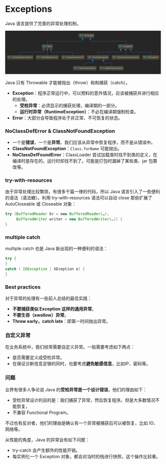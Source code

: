 # Exceptions

Java 语言提供了完善的异常处理机制。

![](../../.gitbook/assets/image%20%28157%29.png)

Java 只有 Throwable 才能被抛出（throw）和和捕获（catch）。

* **Exception**：程序正常运行中，可以预料的意外情况，应该被捕获并进行相应的处理。
  * **受检异常**：必须显示的捕获处理，编译期的一部分。
  * **运行时异常（RuntimeException）**：不必在编译期强制检查。
* **Error**：大部分会导致程序处于非正常、不可恢复的状态。

### NoClassDefError & ClassNotFoundException

* 一个是**错误**，一个是**异常**。我们应该从异常中恢复程序，而不是从错误中。
* **ClassNotFoundException**：`Class.forName` 可能抛出。
* **NoClassDefFoundError**：ClassLoader 尝试加载类时找不到类的定义，在编译时是存在的，运行时却找不到了。可能是打包时漏掉了某些类、jar 包篡改等。

### try-with-resources

由于异常处理比较繁琐，有很多千篇一律的代码，所以 Java 语言引入了一些便利的语法（语法糖）。利用 try-with-resources 语法可以自动 close 那些扩展了AutoCloseable 或 Closeable 对象：

```java
try (BufferedReader br = new BufferedReader(…);
     BufferedWriter writer = new BufferedWriter(…)) {
}
```

### multiple catch

multiple catch 也是 Java 新出现的一种便利的语法：

```java
try {
}
catch ( IOException | XEception e) {
} 

```

###  Best practices

对于异常的处理有一些前人总结的最佳实践：

* **不要捕获类似 Exception 这样的通用异常**。
* **不要生吞（swallow）异常**。
* **Throw early，catch late**：即第一时间抛出异常。

### 自定义异常

在业务系统中，我们经常需要自定义异常。一般需要考虑如下两点：

* 是否需要定义成受检异常。
* 在保证诊断信息足够的同时，也要考虑**避免敏感信息**，比如IP、密码等。

### 问题

业界有很多人争论说 Java 的**受检异常是一个设计错误**，他们的理由如下：

* 受检异常设计的目的是：我们捕获了异常，然后恢复程序。但是大多数情况不能恢复。
* 不兼容 Functional Program。

不过也有反对者，他们的理由是确认有一个异常被捕获后可以被恢复，比如 IO、网络等。

从性能的角度，Java 的异常会有如下问题：

* try-catch 会产生额外的性能开销。
* 每实例化一个 Exception 对象，都会对当时的栈进行快照，这个操作比较重。

